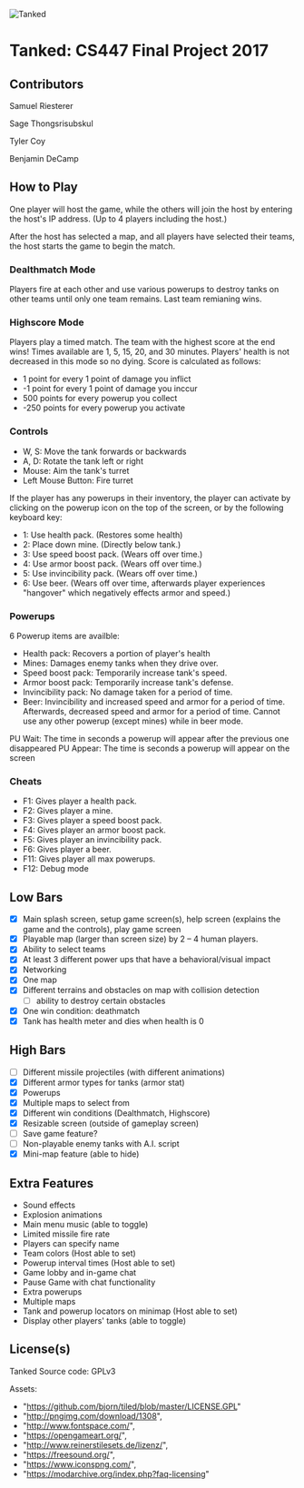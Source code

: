 ![Tanked](Tanked.png)

# Tanked: CS447 Final Project 2017

## Contributors

Samuel Riesterer

Sage Thongsrisubskul

Tyler Coy

Benjamin DeCamp

## How to Play
One player will host the game, while the others will join the host by entering the host's IP address. (Up to 4 players including the host.)

After the host has selected a map, and all players have selected their teams, the host starts the game to begin the match.

### Dealthmatch Mode
Players fire at each other and use various powerups to destroy tanks on other teams until only one team remains. Last team remianing wins.

### Highscore Mode
Players play a timed match. The team with the highest score at the end wins! Times available are 1, 5, 15, 20, and 30 minutes. Players' health is not decreased in this mode so no dying. Score is calculated as follows: 

- 1 point for every 1 point of damage you inflict
- -1 point for every 1 point of damage you inccur
- 500 points for every powerup you collect
- -250 points for every powerup you activate

### Controls
- W, S: Move the tank forwards or backwards
- A, D: Rotate the tank left or right
- Mouse: Aim the tank's turret
- Left Mouse Button: Fire turret

If the player has any powerups in their inventory, the player can activate by clicking on the powerup icon on the top of the screen, or by the following keyboard key:
- 1: Use health pack. (Restores some health)
- 2: Place down mine. (Directly below tank.)
- 3: Use speed boost pack. (Wears off over time.)
- 4: Use armor boost pack. (Wears off over time.)
- 5: Use invincibility pack. (Wears off over time.)
- 6: Use beer. (Wears off over time, afterwards player experiences "hangover" which negatively effects armor and speed.)

### Powerups
6 Powerup items are availble:
- Health pack: Recovers a portion of player's health
- Mines: Damages enemy tanks when they drive over.
- Speed boost pack: Temporarily increase tank's speed.
- Armor boost pack: Temporarily increase tank's defense.
- Invincibility pack: No damage taken for a period of time.
- Beer: Invincibility and increased speed and armor for a period of time. Afterwards, decreased speed and armor for a period of time. Cannot use any other powerup (except mines) while in beer mode.

PU Wait: The time in seconds a powerup will appear after the previous one disappeared
PU Appear: The time is seconds a powerup will appear on the screen

### Cheats
- F1: Gives player a health pack.
- F2: Gives player a mine.
- F3: Gives player a speed boost pack.
- F4: Gives player an armor boost pack.
- F5: Gives player an invincibility pack.
- F6: Gives player a beer.
- F11: Gives player all max powerups.
- F12: Debug mode

## Low Bars
- [x] Main splash screen, setup game screen(s), help screen (explains the game and the controls), play game screen 
- [x] Playable map (larger than screen size) by 2 – 4 human players. 
- [x] Ability to select teams 
- [x] At least 3 different power ups that have a behavioral/visual impact 
- [x] Networking
- [x] One map
- [x] Different terrains and obstacles on map with collision detection
    - [ ] ability to destroy certain obstacles
- [x] One win condition: deathmatch
- [x] Tank has health meter and dies when health is 0 

## High Bars
- [ ] Different missile projectiles (with different animations)
- [x] Different armor types for tanks (armor stat)
- [x] Powerups
- [x] Multiple maps to select from
- [x] Different win conditions (Dealthmatch, Highscore)
- [x] Resizable screen (outside of gameplay screen)
- [ ] Save game feature?
- [ ] Non-playable enemy tanks with A.I. script
- [x] Mini-map feature (able to hide)

## Extra Features
- Sound effects
- Explosion animations
- Main menu music (able to toggle)
- Limited missile fire rate
- Players can specify name
- Team colors (Host able to set)
- Powerup interval times (Host able to set)
- Game lobby and in-game chat
- Pause Game with chat functionality
- Extra powerups
- Multiple maps
- Tank and powerup locators on minimap (Host able to set)
- Display other players' tanks (able to toggle)

## License(s)
Tanked Source code: GPLv3

Assets:
- "https://github.com/bjorn/tiled/blob/master/LICENSE.GPL"
- "http://pngimg.com/download/1308",
- "http://www.fontspace.com/",
- "https://opengameart.org/",
- "http://www.reinerstilesets.de/lizenz/",
- "https://freesound.org/",
- "https://www.iconspng.com/",
- "https://modarchive.org/index.php?faq-licensing"



